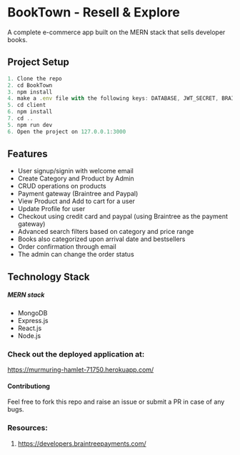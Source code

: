 # BookTown - Resell & Explore

A complete e-commerce app built on the MERN stack that sells developer books.

## Project Setup

```javascript
1. Clone the repo
2. cd BookTown
3. npm install
4. make a .env file with the following keys: DATABASE, JWT_SECRET, BRAINTREE_MERCHANT_ID, BRAINTREE_PUBLIC_KEY, BRAINTREE_PRIVATE_KEY, EMAILID, EMAILPASSWORD, NAME
5. cd client
6. npm install
7. cd ..
5. npm run dev
6. Open the project on 127.0.0.1:3000
```

## Features

- User signup/signin with welcome email
- Create Category and Product by Admin
- CRUD operations on products
- Payment gateway (Braintree and Paypal)
- View Product and Add to cart for a user
- Update Profile for user
- Checkout using credit card and paypal (using Braintree as the payment gateway)
- Advanced search filters based on category and price range
- Books also categorized upon arrival date and bestsellers
- Order confirmation through email
- The admin can change the order status

## Technology Stack

##### MERN stack

- MongoDB
- Express.js
- React.js
- Node.js

### Check out the deployed application at:

https://murmuring-hamlet-71750.herokuapp.com/

#### Contributiong

Feel free to fork this repo and raise an issue or submit a PR in case of any bugs.

### Resources:


1. https://developers.braintreepayments.com/
